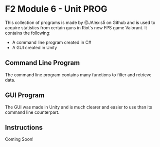 # F2 Module 6 - Unit PROG
This collection of programs is made by @JAlexis5 on Github and is used to acquire statistics from certain guns in Riot's new FPS game Valorant.
It contains the following:

- A command line program created in C#
- A GUI created in Unity

## Command Line Program
The command line program contains many functions to filter and retrieve data.

## GUI Program
The GUI was made in Unity and is much clearer and easier to use than its command line counterpart.

## Instructions
Coming Soon!
